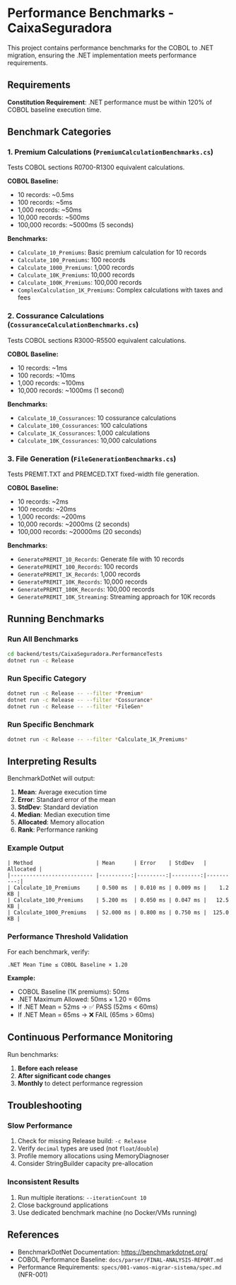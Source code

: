 # Performance Benchmarks - CaixaSeguradora

This project contains performance benchmarks for the COBOL to .NET migration, ensuring the .NET implementation meets performance requirements.

## Requirements

**Constitution Requirement**: .NET performance must be within 120% of COBOL baseline execution time.

## Benchmark Categories

### 1. Premium Calculations (`PremiumCalculationBenchmarks.cs`)
Tests COBOL sections R0700-R1300 equivalent calculations.

**COBOL Baseline:**
- 10 records: ~0.5ms
- 100 records: ~5ms
- 1,000 records: ~50ms
- 10,000 records: ~500ms
- 100,000 records: ~5000ms (5 seconds)

**Benchmarks:**
- `Calculate_10_Premiums`: Basic premium calculation for 10 records
- `Calculate_100_Premiums`: 100 records
- `Calculate_1000_Premiums`: 1,000 records
- `Calculate_10K_Premiums`: 10,000 records
- `Calculate_100K_Premiums`: 100,000 records
- `ComplexCalculation_1K_Premiums`: Complex calculations with taxes and fees

### 2. Cossurance Calculations (`CossuranceCalculationBenchmarks.cs`)
Tests COBOL sections R3000-R5500 equivalent calculations.

**COBOL Baseline:**
- 10 records: ~1ms
- 100 records: ~10ms
- 1,000 records: ~100ms
- 10,000 records: ~1000ms (1 second)

**Benchmarks:**
- `Calculate_10_Cossurances`: 10 cossurance calculations
- `Calculate_100_Cossurances`: 100 calculations
- `Calculate_1K_Cossurances`: 1,000 calculations
- `Calculate_10K_Cossurances`: 10,000 calculations

### 3. File Generation (`FileGenerationBenchmarks.cs`)
Tests PREMIT.TXT and PREMCED.TXT fixed-width file generation.

**COBOL Baseline:**
- 10 records: ~2ms
- 100 records: ~20ms
- 1,000 records: ~200ms
- 10,000 records: ~2000ms (2 seconds)
- 100,000 records: ~20000ms (20 seconds)

**Benchmarks:**
- `GeneratePREMIT_10_Records`: Generate file with 10 records
- `GeneratePREMIT_100_Records`: 100 records
- `GeneratePREMIT_1K_Records`: 1,000 records
- `GeneratePREMIT_10K_Records`: 10,000 records
- `GeneratePREMIT_100K_Records`: 100,000 records
- `GeneratePREMIT_10K_Streaming`: Streaming approach for 10K records

## Running Benchmarks

### Run All Benchmarks
```bash
cd backend/tests/CaixaSeguradora.PerformanceTests
dotnet run -c Release
```

### Run Specific Category
```bash
dotnet run -c Release -- --filter *Premium*
dotnet run -c Release -- --filter *Cossurance*
dotnet run -c Release -- --filter *FileGen*
```

### Run Specific Benchmark
```bash
dotnet run -c Release -- --filter *Calculate_1K_Premiums*
```

## Interpreting Results

BenchmarkDotNet will output:

1. **Mean**: Average execution time
2. **Error**: Standard error of the mean
3. **StdDev**: Standard deviation
4. **Median**: Median execution time
5. **Allocated**: Memory allocation
6. **Rank**: Performance ranking

### Example Output
```
| Method                    | Mean      | Error    | StdDev   | Allocated |
|-------------------------- |----------:|---------:|---------:|----------:|
| Calculate_10_Premiums     | 0.500 ms  | 0.010 ms | 0.009 ms |    1.2 KB |
| Calculate_100_Premiums    | 5.200 ms  | 0.050 ms | 0.047 ms |   12.5 KB |
| Calculate_1000_Premiums   | 52.000 ms | 0.800 ms | 0.750 ms |  125.0 KB |
```

### Performance Threshold Validation

For each benchmark, verify:
```
.NET Mean Time ≤ COBOL Baseline × 1.20
```

**Example:**
- COBOL Baseline (1K premiums): 50ms
- .NET Maximum Allowed: 50ms × 1.20 = 60ms
- If .NET Mean = 52ms → ✅ PASS (52ms < 60ms)
- If .NET Mean = 65ms → ❌ FAIL (65ms > 60ms)

## Continuous Performance Monitoring

Run benchmarks:
1. **Before each release**
2. **After significant code changes**
3. **Monthly** to detect performance regression

## Troubleshooting

### Slow Performance
1. Check for missing Release build: `-c Release`
2. Verify `decimal` types are used (not `float`/`double`)
3. Profile memory allocations using MemoryDiagnoser
4. Consider StringBuilder capacity pre-allocation

### Inconsistent Results
1. Run multiple iterations: `--iterationCount 10`
2. Close background applications
3. Use dedicated benchmark machine (no Docker/VMs running)

## References

- BenchmarkDotNet Documentation: https://benchmarkdotnet.org/
- COBOL Performance Baseline: `docs/parser/FINAL-ANALYSIS-REPORT.md`
- Performance Requirements: `specs/001-vamos-migrar-sistema/spec.md` (NFR-001)
